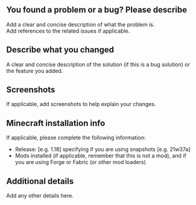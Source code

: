 ## You found a problem or a bug? Please describe
Add a clear and concise description of what the problem is.  
Add references to the related issues if applicable.  

## Describe what you changed
A clear and concise description of the solution (if this is a bug solution) or the feature you added.

## Screenshots
If applicable, add screenshots to help explain your changes.

## Minecraft installation info
If applicable, please complete the following information:
 - Release: [e.g. 1.18] specifying if you are using snapshots [e.g. 21w37a]
 - Mods installed (if applicable, remember that this is not a mod), and if you are using Forge or Fabric (or other mod loaders)

## Additional details
Add any other details here.
